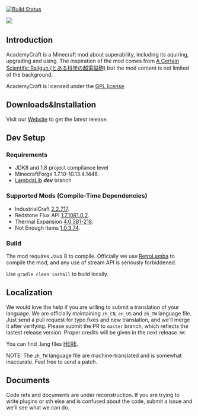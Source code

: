 [![Build Status](http://ci.sumcraft.net:8080/job/LI-AcademyCraft/badge/icon)](http://ci.sumcraft.net:8080/job/LI-AcademyCraft/)

﻿![](https://raw.githubusercontent.com/LambdaInnovation/AcademyCraft/master/blob/logo_resized.png)  

## Introduction

AcademyCraft is a Minecraft mod about superability, including its aquiring, upgrading and using. The inspiration of the mod comes from [A Certain Scientific Railgun (とある科学の超電磁砲)](https://en.wikipedia.org/wiki/A_Certain_Scientific_Railgun) but the mod content is not limited of the background.

AcademyCraft is licensed under the [GPL license](http://www.gnu.org/licenses/gpl.html "gpl license")


## Downloads&Installation

Visit our [Website](http://ac.li-dev.cn/) to get the latest release.

## Dev Setup

### Requirements

* JDK8 and 1.8 project compilance level
* MinecraftForge 1.7.10-10.13.4.1448.
* [LambdaLib][llib] ___dev___ branch

### Supported Mods (Compile-Time Dependencies)

* IndustrialCraft [2.2.717](http://jenkins.ic2.player.to/job/IC2_experimental/717/).
* Redstone Flux API [1.7.10R1.0.2](https://github.com/CoFH/RedstoneFlux-API).
* Thermal Expansion [4.0.3B1-218](http://minecraft.curseforge.com/mc-mods/69163-thermalexpansion/files/2246924).
* Not Enough Items [1.0.3.74](http://chickenbones.net/Pages/links.html).

### Build

The mod requires Java 8 to compile. Officially we use [RetroLamba](https://github.com/evant/gradle-retrolambda) to compile the mod, and any use of stream API is seriously forbiddened.

Use ``gradle clean install`` to build locally.

## Localization

We would love the help if you are willing to submit a translation of your language. We are officially maintaining `zh_CN`, `en_US` and `zh_TW` language file. Just send a pull request for typo fixes and new translation, and we'll merge it after verifying. Please submit the PR to `master` branch, which reflects the lastest release version. Proper credits will be given in the next release :w:

You can find .lang files [HERE](src/main/resources/assets/academy/lang).

NOTE: The `zh_TW` language file are machine-translated and is somewhat inaccurate. Feel free to send a patch.

## Documents

Code refs and documents are under reconstruction. If you are trying to write plugins or sth else and is confused about the code, submit a issue and we'll see what we can do.

[llib]: https://github.com/LambdaInnovation/LambdaLib
